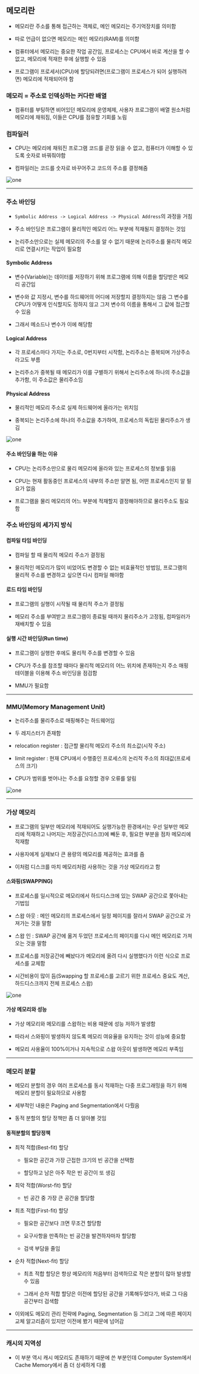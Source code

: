 ## 메모리란
- 메모리란 주소를 통해 접근하는 객체로, 메인 메모리는 주기억장치를 의미함

- 따로 언급이 없으면 메모리는 메인 메모리(RAM)를 의미함

- 컴퓨터에서 메모리는 중요한 작업 공간임, 프로세스는 CPU에서 바로 계산을 할 수 없고, 메모리에 적재한 후에 실행할 수 있음

- 프로그램이 프로세서(CPU)에 할당되려면(프로그램이 프로세스가 되어 실행하려면) 메모리에 적재되어야 함

### 메모리 = 주소로 인덱싱하는 커다란 배열
- 컴퓨터를 부팅하면 비어있던 메모리에 운영체제, 사용자 프로그램이 배열 원소처럼 메모리에 채워짐, 이들은 CPU를 점유할 기회를 노림

### 컴파일러
- CPU는 메모리에 채워진 프로그램 코드를 곧장 읽을 수 없고, 컴퓨터가 이해할 수 있도록 숫자로 바꿔줘야함

- 컴파일러는 코드를 숫자로 바꾸어주고 코드의 주소를 결정해줌

![one](/cheewr85/img/OS/fourtyfour.png)

---------

### 주소 바인딩
- `Symbolic Address -> Logical Address -> Physical Address`의 과정을 거침

- 주소 바인딩은 프로그램이 물리적인 메모리 어느 부분에 적재될지 결정하는 것임

- 논리주소만으로는 실제 메모리의 주소를 알 수 없기 때문에 논리주소를 물리적 메모리로 연결시키는 작업이 필요함

#### Symbolic Address
- 변수(Variable)는 데이터를 저장하기 위해 프로그램에 의해 이름을 할당받은 메모리 공간임

- 변수와 값 지정시, 변수를 하드웨어의 어디에 저장할지 결정하지는 않음 그 변수를 CPU가 어떻게 인식할지도 정하지 않고 그저 변수의 이름을 통해서 그 값에 접근할 수 있음

- 그래서 메소드나 변수가 이에 해당함

#### Logical Address
- 각 프로세스마다 가지는 주소로, 0번지부터 시작함, 논리주소는 중복되며 가상주소라고도 부름

- 논리주소가 중복될 때 메모리가 이를 구별하기 위해서 논리주소에 하나의 주소값을 추가함, 이 주소값은 물리주소임

#### Physical Address
- 물리적인 메모리 주소로 실제 하드웨어에 올라가는 위치임

- 중복되는 논리주소에 하나의 주소값을 추가하여, 프로세스의 독립된 물리주소가 생김

![one](/cheewr85/img/OS/fourtyfive.png)

#### 주소 바인딩을 하는 이유
- CPU는 논리주소만으로 물리 메모리에 올라와 있는 프로세스의 정보를 읽음

- CPU는 현재 활동중인 프로세스의 내부의 주소만 알면 됨, 어떤 프로세스인지 알 필요가 없음

- 프로그램을 물리 메모리의 어느 부분에 적재할지 결정해야하므로 물리주소도 필요함

### 주소 바인딩의 세가지 방식

#### 컴파일 타임 바인딩
- 컴파일 할 때 물리적 메모리 주소가 결정됨

- 물리적인 메모리가 많이 비었어도 변경할 수 없는 비효율적인 방법임, 프로그램의 물리적 주소를 변경하고 싶으면 다시 컴파일 해야함

#### 로드 타임 바인딩
- 프로그램의 실행이 시작될 때 물리적 주소가 결정됨

- 메모리 주소를 부여받고 프로그램이 종료될 때까지 물리주소가 고정됨, 컴파일러가 재배치할 수 있음

#### 실행 시간 바인딩(Run time)
- 프로그램이 실행한 후에도 물리적 주소를 변경할 수 있음

- CPU가 주소를 참조할 때마다 물리적 메모리의 어느 위치에 존재하는지 주소 매핑 테이블을 이용해 주소 바인딩을 점검함

- MMU가 필요함

----------

### MMU(Memory Management Unit)
- 논리주소를 물리주소로 매핑해주는 하드웨어임

- 두 레지스터가 존재함

- relocation register : 접근할 물리적 메모리 주소의 최소값(시작 주소)

- limit register : 현재 CPU에서 수행중인 프로세스의 논리적 주소의 최대값(프로세스의 크기)

- CPU가 범위를 벗어나는 주소를 요청할 경우 오류를 알림

![one](/cheewr85/img/OS/fourtysix.png)

-------

### 가상 메모리
- 프로그램의 일부만 메모리에 적재되어도 실행가능한 환경에서는 우선 일부만 메모리에 적재하고 나머지는 저장공간(디스크)에 빼둔 후, 필요한 부분을 점차 메모리에 적재함

- 사용자에게 실제보다 큰 용량의 메모리를 제공하는 효과를 줌

- 이처럼 디스크를 마치 메모리처럼 사용하는 것을 가상 메모리라고 함

#### 스와핑(SWAPPING)
- 프로세스를 일시적으로 메모리에서 하드디스크에 있는 SWAP 공간으로 쫓아내는 기법임

- 스왑 아웃 : 메인 메모리의 프로세스에서 일정 페이지를 잘라서 SWAP 공간으로 가져가는 것을 말함

- 스왑 인 : SWAP 공간에 옮겨 두었던 프로세스의 페이지를 다시 메인 메모리로 가져오는 것을 말함

- 프로세스를 저장공간에 빼놨다가 메모리에 올려 다시 실행했다가 이런 식으로 프로세스를 교체함

- 시간비용이 많이 듬(Swapping 할 프로세스를 고르기 위한 프로세스 중요도 계산, 하드디스크까지 전체 프로세스 스왑)

![one](/cheewr85/img/OS/fourtyseven.png)

#### 가상 메모리와 성능
- 가상 메모리와 메모리를 스왑하는 비용 때문에 성능 저하가 발생함

- 따라서 스와핑이 발생하지 않도록 메모리 여유율을 유지하는 것이 성능에 중요함

- 메모리 사용율이 100%이거나 지속적으로 스왑 아웃이 발생하면 메모리 부족임

--------

### 메모리 분할
- 메모리 분할의 경우 여러 프로세스를 동시 적재하는 다중 프로그래밍을 하기 위해 메모리 분할이 필요하므로 사용함

- 세부적인 내용은 Paging and Segmentation에서 다뤘음

- 동적 분할의 할당 정책만 좀 더 알아볼 것임

#### 동적분할의 할당정책
- 최적 적합(Best-fit) 할당

    - 필요한 공간과 가장 근접한 크기의 빈 공간을 선택함

    - 할당하고 남은 아주 작은 빈 공간이 또 생김

- 최악 적합(Worst-fit) 할당

    - 빈 공간 중 가장 큰 공간을 할당함

- 최초 적합(First-fit) 할당

    - 필요한 공간보다 크면 무조건 할당함

    - 요구사항을 만족하는 빈 공간을 발견하자마자 할당함

    - 검색 부담을 줄임

- 순차 적합(Next-fit) 할당

    - 최초 적합 할당은 항상 메모리의 처음부터 검색하므로 작은 분할이 많아 발생할 수 있음

    - 그래서 순차 적합 할당은 이전에 할당된 공간을 기록해두었다가, 바로 그 다음 공간부터 검색함


- 이외에도 메모리 관리 전략에 Paging, Segmentation 등 그리고 그에 따른 페이지 교체 알고리즘이 있지만 이전에 봤기 때문에 넘어감

---------

### 캐시의 지역성

- 이 부분 역시 캐시 메모리도 존재하기 때문에 쓴 부분인데 Computer System에서 Cache Memory에서 좀 더 상세하게 다룸